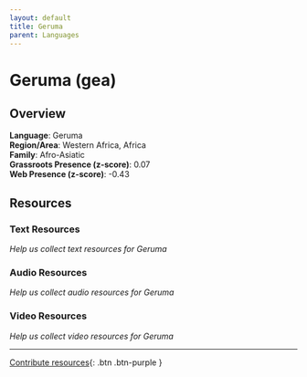 ```yaml
---
layout: default
title: Geruma
parent: Languages
---
```


# Geruma (gea)

## Overview

**Language**: Geruma  
**Region/Area**: Western Africa, Africa  
**Family**: Afro-Asiatic  
**Grassroots Presence (z-score)**: 0.07  
**Web Presence (z-score)**: -0.43  

## Resources

### Text Resources
*Help us collect text resources for Geruma*

### Audio Resources
*Help us collect audio resources for Geruma*

### Video Resources
*Help us collect video resources for Geruma*

---

[Contribute resources](https://forms.office.com/e/1SfLJx3u1r){: .btn .btn-purple }
